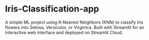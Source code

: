 # Iris-Classification-app
A simple ML project using K-Nearest Neighbors (KNN) to classify Iris flowers into Setosa, Versicolor, or Virginica. Built with Streamlit for an interactive web interface and deployed on Streamlit Cloud.
